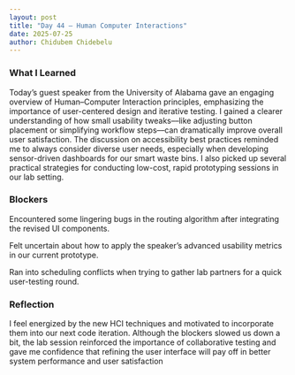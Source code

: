 ```yaml
---
layout: post
title: "Day 44 – Human Computer Interactions"
date: 2025-07-25
author: Chidubem Chidebelu
---
```


### What I Learned
Today’s guest speaker from the University of Alabama gave an engaging overview of Human–Computer Interaction principles, emphasizing the importance of user-centered design and iterative testing. I gained a clearer understanding of how small usability tweaks––like adjusting button placement or simplifying workflow steps––can dramatically improve overall user satisfaction. The discussion on accessibility best practices reminded me to always consider diverse user needs, especially when developing sensor-driven dashboards for our smart waste bins. I also picked up several practical strategies for conducting low-cost, rapid prototyping sessions in our lab setting.

### Blockers
Encountered some lingering bugs in the routing algorithm after integrating the revised UI components.

Felt uncertain about how to apply the speaker’s advanced usability metrics in our current prototype.

Ran into scheduling conflicts when trying to gather lab partners for a quick user-testing round.

### Reflection
I feel energized by the new HCI techniques and motivated to incorporate them into our next code iteration. Although the blockers slowed us down a bit, the lab session reinforced the importance of collaborative testing and gave me confidence that refining the user interface will pay off in better system performance and user satisfaction
